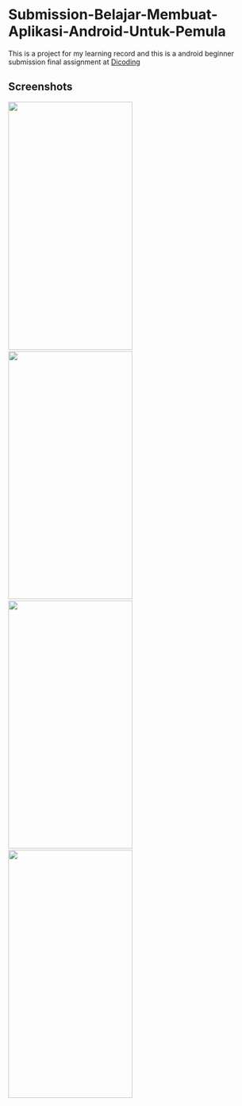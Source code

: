 # Submission-Belajar-Membuat-Aplikasi-Android-Untuk-Pemula
This is a project for my learning record and this is a android beginner submission final assignment at [Dicoding](http://dicoding.com)
## Screenshots
<img src="https://user-images.githubusercontent.com/60538702/110905887-c9fd5a80-833d-11eb-84ee-c958244622fc.png" width="250" height="500">&nbsp;&nbsp;<img src="https://user-images.githubusercontent.com/60538702/110906005-f022fa80-833d-11eb-879a-c17490139cff.jpg" width="250" height="500">&nbsp;&nbsp;<img src="https://user-images.githubusercontent.com/60538702/110906044-ffa24380-833d-11eb-8046-25084cb23b57.jpg" width="250" height="500">&nbsp;&nbsp;<img src="https://user-images.githubusercontent.com/60538702/110906117-1a74b800-833e-11eb-9d63-45d198c9043e.png" width="250" height="500">
